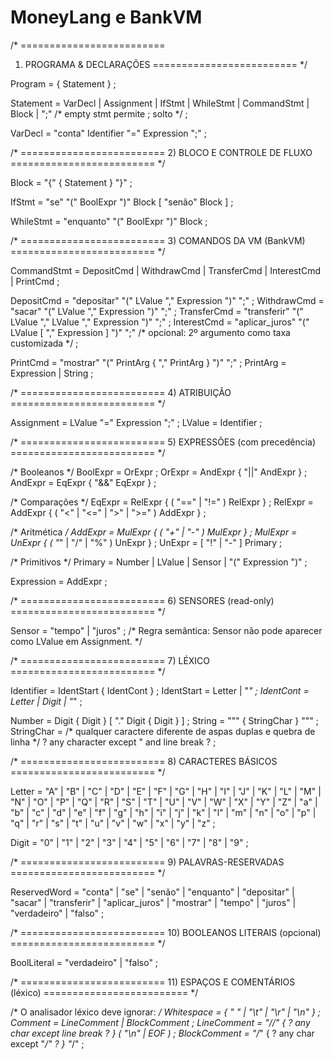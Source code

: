 # MoneyLang e BankVM

/* =========================
   1) PROGRAMA & DECLARAÇÕES
   ========================= */

Program        = { Statement } ;

Statement      = VarDecl
               | Assignment
               | IfStmt
               | WhileStmt
               | CommandStmt
               | Block
               | ";"                    /* empty stmt permite ; solto */ ;

VarDecl        = "conta" Identifier "=" Expression ";" ;

/* =========================
   2) BLOCO E CONTROLE DE FLUXO
   ========================= */

Block          = "{" { Statement } "}" ;

IfStmt         = "se" "(" BoolExpr ")" Block [ "senão" Block ] ;

WhileStmt      = "enquanto" "(" BoolExpr ")" Block ;

/* =========================
   3) COMANDOS DA VM (BankVM)
   ========================= */

CommandStmt    = DepositCmd
               | WithdrawCmd
               | TransferCmd
               | InterestCmd
               | PrintCmd ;

DepositCmd     = "depositar"  "(" LValue "," Expression ")" ";" ;
WithdrawCmd    = "sacar"      "(" LValue "," Expression ")" ";" ;
TransferCmd    = "transferir" "(" LValue "," LValue "," Expression ")" ";" ;
InterestCmd    = "aplicar_juros" "(" LValue [ "," Expression ] ")" ";" 
                 /* opcional: 2º argumento como taxa customizada */ ;

PrintCmd       = "mostrar" "(" PrintArg { "," PrintArg } ")" ";" ;
PrintArg       = Expression | String ;

/* =========================
   4) ATRIBUIÇÃO
   ========================= */

Assignment     = LValue "=" Expression ";" ;
LValue         = Identifier ;

/* =========================
   5) EXPRESSÕES (com precedência)
   ========================= */

/* Booleanos */
BoolExpr       = OrExpr ;
OrExpr         = AndExpr { "||" AndExpr } ;
AndExpr        = EqExpr  { "&&" EqExpr  } ;

/* Comparações */
EqExpr         = RelExpr { ( "==" | "!=" ) RelExpr } ;
RelExpr        = AddExpr { ( "<" | "<=" | ">" | ">=" ) AddExpr } ;

/* Aritmética */
AddExpr        = MulExpr { ( "+" | "-" ) MulExpr } ;
MulExpr        = UnExpr  { ( "*" | "/" | "%" ) UnExpr } ;
UnExpr         = [ "!" | "-" ] Primary ;

/* Primitivos */
Primary        = Number
               | LValue
               | Sensor
               | "(" Expression ")" ;

Expression     = AddExpr ;

/* =========================
   6) SENSORES (read-only)
   ========================= */

Sensor         = "tempo" | "juros" ;
/* Regra semântica: Sensor não pode aparecer como LValue em Assignment. */

/* =========================
   7) LÉXICO
   ========================= */

Identifier     = IdentStart { IdentCont } ;
IdentStart     = Letter | "_" ;
IdentCont      = Letter | Digit | "_" ;

Number         = Digit { Digit } [ "." Digit { Digit } ] ;
String         = "\"" { StringChar } "\"" ;
StringChar     = /* qualquer caractere diferente de aspas duplas e quebra de linha */
                 ? any character except " and line break ? ;

/* =========================
   8) CARACTERES BÁSICOS
   ========================= */

Letter         = "A" | "B" | "C" | "D" | "E" | "F" | "G" | "H" | "I" | "J" | "K" | "L" | "M"
               | "N" | "O" | "P" | "Q" | "R" | "S" | "T" | "U" | "V" | "W" | "X" | "Y" | "Z"
               | "a" | "b" | "c" | "d" | "e" | "f" | "g" | "h" | "i" | "j" | "k" | "l" | "m"
               | "n" | "o" | "p" | "q" | "r" | "s" | "t" | "u" | "v" | "w" | "x" | "y" | "z" ;

Digit          = "0" | "1" | "2" | "3" | "4" | "5" | "6" | "7" | "8" | "9" ;

/* =========================
   9) PALAVRAS-RESERVADAS
   ========================= */

ReservedWord   = "conta" | "se" | "senão" | "enquanto"
               | "depositar" | "sacar" | "transferir" | "aplicar_juros"
               | "mostrar" | "tempo" | "juros"
               | "verdadeiro" | "falso" ;

/* =========================
   10) BOOLEANOS LITERAIS (opcional)
   ========================= */

BoolLiteral    = "verdadeiro" | "falso" ;

/* =========================
   11) ESPAÇOS E COMENTÁRIOS (léxico)
   ========================= */

/* O analisador léxico deve ignorar: */
Whitespace     = { " " | "\t" | "\r" | "\n" } ;
Comment        = LineComment | BlockComment ;
LineComment    = "//" { ? any char except line break ? } ( "\n" | EOF ) ;
BlockComment   = "/*" { ? any char except "*/" ? } "*/" ;
